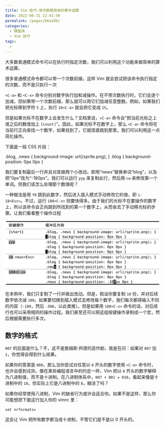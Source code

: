 ```yaml
---
title: Vim 技巧-用次数做简单的算术运算
date: 2022-08-31 22:41:49
permalink: /pages/b6a18b/
categories:
  - 键盘侠
  - Vim 技巧
tags:
  -
---
```


大多数普通模式命令可以在执行时指定次数，我们可以利用这个功能来做简单的算术运算。

很多普通模式命令都可以带一个次数前缀，这样 Vim 就会尝试把该命令执行指定的次数，而不是只执行一次

`<C-a>` 和 `<C-x>` 命令分别对数字执行加和减操作。在不带次数执行时，它们会逐个加减，但如果带一个次数前缀，那么就可以用它们加减任意整数。例如，如果我们把光标移到字符 `5` 上，执行 `10<C-a>` 就会把它变成 `15`。

但是如果光标不在数字上会发生什么？文档里说，`<C-a>` 命令会“把当前光标之上或之后的数值加上 `[count]`”。因此，如果光标不在数字上，那么 `<C-a>` 命令将在当前行正向查找一个数字，如果找到了，它就径直跳到那里。我们可以利用这一点简化操作。

下面是一段 CSS 片段：

.blog, .news { background-image: url(/sprite.png); }
.blog { background-position: 0px 0px }

我们要复制最后一行并且对其做两个小改动，即用“news”替换单词“blog”，以及把“0px”改为“-180px”。我们可以运行 `yyp` 来复制此行，然后用 `cw` 来修改第一个单词。但我们该怎么处理那个数值呢？

一种做法是用 `f0` 跳到此数字，然后进入插入模式手动修改它的值，即 `i-18<Esc>`。不过，运行 `180<C-x>` 则要快得多。由于我们的光标不在要操作的数字上，所以该命令会正向跳到所找到的第一个数字上，从而省去了手动移光标的步骤。让我们看看整个操作过程

![](../../.vuepress/public/img/vim/059.jpg)

在本例中，我们只复制了一行并做出改动。但是，假设你要复制 `10` 份，并对后续数字依次减 `180`。如果要切换到插入模式去修改每个数字，我们每次都得输入不同的内容（`-180`，然后 `-360`，以此类推）。但是如果用 `180<C-x>` 命令的话，对后续行也可以采用相同的操作过程。我们甚至还可以把这组按键操作录制成一个宏，然后根据需要执行多次。

## 数字的格式

`007` 的后面是什么？不，这不是詹姆斯·邦德的恶作剧，我是在问：如果对 `007` 加 `1`，你觉得会得到什么结果。

如果你的答案是 `008`，那么当你尝试对任意以 `0` 开头的数字使用 `<C-a>` 命令时，也许会感到诧异。像在某些编程语言中的约定一样，Vim 把以 `0` 开头的数字解释为八进制值，而不是十进制。在八进制体系中，`007 + 001 = 010`，看起来像是十进制中的 `10`，但实际上它是八进制中的 `8`，糊涂了吗？

如果你经常使用八进制，Vim 的缺省行为或许会适合你。如果不是这样，那么你可能想把下面这行加入你的 vimrc 里：

```vim
set nrformats=
```

这会让 Vim 把所有数字都当成十进制，不管它们是不是以 0 开头的。

